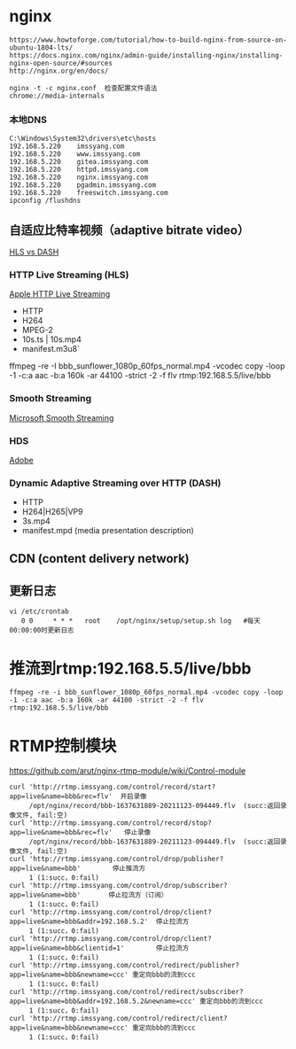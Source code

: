 # nginx

```
https://www.howtoforge.com/tutorial/how-to-build-nginx-from-source-on-ubuntu-1804-lts/
https://docs.nginx.com/nginx/admin-guide/installing-nginx/installing-nginx-open-source/#sources
http://nginx.org/en/docs/

nginx -t -c nginx.conf  检查配置文件语法
chrome://media-internals
```

### 本地DNS

```
C:\Windows\System32\drivers\etc\hosts
192.168.5.220    imssyang.com
192.168.5.220    www.imssyang.com
192.168.5.220    gitea.imssyang.com
192.168.5.220    httpd.imssyang.com
192.168.5.220    nginx.imssyang.com
192.168.5.220    pgadmin.imssyang.com
192.168.5.220    freeswitch.imssyang.com
ipconfig /flushdns
```

## 自适应比特率视频（adaptive bitrate video）

[HLS vs DASH](https://www.vidbeo.com/blog/hls-vs-dash)

### HTTP Live Streaming (HLS)

[Apple HTTP Live Streaming](https://developer.apple.com/streaming)

- HTTP 
- H264 
- MPEG-2 
- 10s.ts | 10s.mp4
- manifest.m3u8`

ffmpeg -re -I bbb_sunflower_1080p_60fps_normal.mp4 -vcodec copy -loop -1 -c:a aac -b:a 160k -ar 44100 -strict -2 -f flv rtmp:192.168.5.5/live/bbb

### Smooth Streaming

[Microsoft Smooth Streaming](#)

### HDS 

[Adobe](#)

### Dynamic Adaptive Streaming over HTTP (DASH)

- HTTP
- H264|H265|VP9
- 3s.mp4
- manifest.mpd (media presentation description)

## CDN (content delivery network)


## 更新日志

```
vi /etc/crontab
   0 0     * * *   root    /opt/nginx/setup/setup.sh log   #每天00:00:00时更新日志
```

# 推流到rtmp:192.168.5.5/live/bbb

```
ffmpeg -re -i bbb_sunflower_1080p_60fps_normal.mp4 -vcodec copy -loop -1 -c:a aac -b:a 160k -ar 44100 -strict -2 -f flv rtmp:192.168.5.5/live/bbb
```

# RTMP控制模块

https://github.com/arut/nginx-rtmp-module/wiki/Control-module

```
curl 'http://rtmp.imssyang.com/control/record/start?app=live&name=bbb&rec=flv'  开启录像
     /opt/nginx/record/bbb-1637631889-20211123-094449.flv  (succ:返回录像文件, fail:空)
curl 'http://rtmp.imssyang.com/control/record/stop?app=live&name=bbb&rec=flv'   停止录像
     /opt/nginx/record/bbb-1637631889-20211123-094449.flv  (succ:返回录像文件, fail:空)
curl 'http://rtmp.imssyang.com/control/drop/publisher?app=live&name=bbb'        停止推流方
     1 (1:succ，0:fail)
curl 'http://rtmp.imssyang.com/control/drop/subscriber?app=live&name=bbb'       停止拉流方（订阅）
     1 (1:succ，0:fail)
curl 'http://rtmp.imssyang.com/control/drop/client?app=live&name=bbb&addr=192.168.5.2'  停止拉流方
     1 (1:succ，0:fail)
curl 'http://rtmp.imssyang.com/control/drop/client?app=live&name=bbb&clientid=1'        停止拉流方
     1 (1:succ，0:fail)
curl 'http://rtmp.imssyang.com/control/redirect/publisher?app=live&name=bbb&newname=ccc' 重定向bbb的流到ccc
     1 (1:succ，0:fail)
curl 'http://rtmp.imssyang.com/control/redirect/subscriber?app=live&name=bbb&addr=192.168.5.2&newname=ccc' 重定向bbb的流到ccc
     1 (1:succ，0:fail)
curl 'http://rtmp.imssyang.com/control/redirect/client?app=live&name=bbb&newname=ccc' 重定向bbb的流到ccc
     1 (1:succ，0:fail)
```

